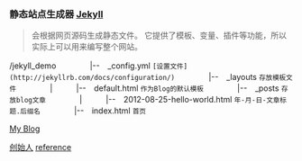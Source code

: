 ### 静态站点生成器 [Jekyll](http://jekyllrb.com/docs/configuration/)

> 会根据网页源码生成静态文件。
> 它提供了模板、变量、插件等功能，所以实际上可以用来编写整个网站。

/jekyll_demo
　　　　|--　_config.yml `[设置文件](http://jekyllrb.com/docs/configuration/)`
　　　　|--　_layouts    `存放模板文件`
　　　　|　　　|--　default.html  `作为Blog的默认模板`
　　　　|--　_posts      `存放blog文章` 
　　　　|　　　|--　2012-08-25-hello-world.html  `年-月-日-文章标题.后缀名`
　　　　|--　index.html  `首页`

[My Blog](https://virgo9.github.io/jekyll/)

[创始人](http://tom.preston-werner.com/)
[reference](http://www.ruanyifeng.com/blog/2012/08/blogging_with_jekyll.html)
